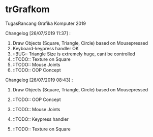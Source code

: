 # trGrafkom
TugasRancang Grafika Komputer 2019

Changelog [26/07/2019 11:37] :
1. Draw Objects (Square, Triangle, Circle) based on Mousepressed
2. Keyboard-keypress handler OK
3. ::BUG:: Triangle Size is extremely huge, cant be controlled
4. ::TODO:: Texture on Square
5. ::TODO:: Mouse Joints
6. ::TODO:: OOP Concept 


Changelog [26/07/2019 08:43] :
1. Draw Objects (Square, Triangle, Circle) based on Mousepressed

1. ::TODO:: OOP Concept 
2. ::TODO:: Mouse Joints
3. ::TODO:: Keypress handler
4. ::TODO:: Texture on Square
